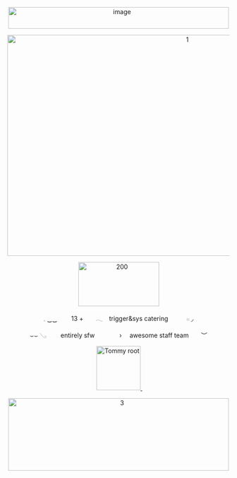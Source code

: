 <p align="center">
<img width="500" height="49" alt="image" src="https://github.com/user-attachments/assets/095a6a86-c657-4244-a462-d55fc5a4ffa0" />
</p>

<p align="center">
<img width="800" height="500" alt="1" src="https://github.com/user-attachments/assets/8ee2bd77-2c9f-4c7d-8369-e4f48b73b985" />
</p>

<p align="center">
<img width="183" height="100" alt="200" src="https://github.com/user-attachments/assets/4e9020a1-61fc-41d0-869d-1cd077608fe9" />
</p>

<p align="center">
𓈒 ‿‿   13 +  𓂃 trigger&sys catering   𓏼 ◞

<p align="center">
⌣⌣ 𓂅   entirely sfw    ›  awesome staff team  ︶
</p>

<p align="center">
  <a href="https://discord.gg/XXD7mmkKYu">
    <img src="https://github.com/user-attachments/assets/e5b382bb-0a87-4042-8aa0-40cdb9fd8b2e" alt="Tommy root" width="100">
  </a>　
</p>


<p align="center">
<img width="500" height="164" alt="3" src="https://github.com/user-attachments/assets/e3acef62-f85f-4b16-8f94-ce20d21138ff" />
</p>
